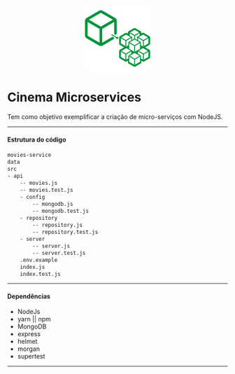 <div align="center"><a href="#"><img width="150" height="150" src="./assets/img/logo-micro.png"></a></div>

# Cinema Microservices
Tem como objetivo exemplificar a criação de micro-serviços com NodeJS.

---

#### Estrutura do código
    movies-service
    data
    src
	- api
	    -- movies.js
	    -- movies.test.js
        - config
            -- mongodb.js
            -- mongodb.test.js
        - repository
            -- repository.js
            -- repository.test.js
        - server
            -- server.js
            -- server.test.js
        .env.example
        index.js
        index.test.js
        
---

#### Dependências
- NodeJs
- yarn || npm
- MongoDB
- express
- helmet
- morgan
- supertest

---


